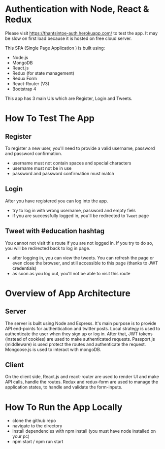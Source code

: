 Authentication with Node, React & Redux
=======================================

Please visit https://thantsintoe-auth.herokuapp.com/ to test the app. It may be slow on first load because it is hosted on free cloud server.

This SPA (Single Page Application ) is built using:
* Node.js
* MongoDB
* React.js
* Redux (for state management)
* Redux Form
* React-Router (V3)
* Bootstrap 4

This app has 3 main UIs which are Register, Login and Tweets.

How To Test The App
===================

Register
-------
To register a new user, you'll need to provide a valid username, password and password confirmation.
* username must not contain spaces and special characters
* username must not be in use
* password and password confirmation must match

Login
-----
After you have registered you can log into the app.
* try to log in with wrong username, password and empty fiels
* if you are successfully logged in, you'll be redirected to `Tweet` page

Tweet with #education hashtag
-----------------------------
You cannot not visit this route if you are not logged in. If you try to do so, you will be redirected back to log in page.

* after logging in, you can view the tweets. You can refresh the page or even close the browser, and still accessible to this page (thanks to JWT credentials)
* as soon as you log out, you'll not be able to visit this route

Overview of App Architecture
============================
Server
------
The server is built using Node and Express. It's main purpose is to provide API end-points for authentication and twitter posts. Local strategy is used to authenticate the user when they sign up or log in. After that, JWT tokens (instead of cookies) are used to make authenticated requests. Passport.js (middleware) is used protect the routes and authenticate the request. Mongoose.js is used to interact with mongoDB.

Client
------
On the client side, React.js and react-router are used to render UI and make API calls, handle the routes. Redux and redux-form are used to manage the application states, to handle and validate the form-inputs.

How To Run the App Locally
==========================

* clone the github repo
* navigate to the directory
* install dependencies with npm install (you must have node installed on your pc)
* npm start / npm run start

